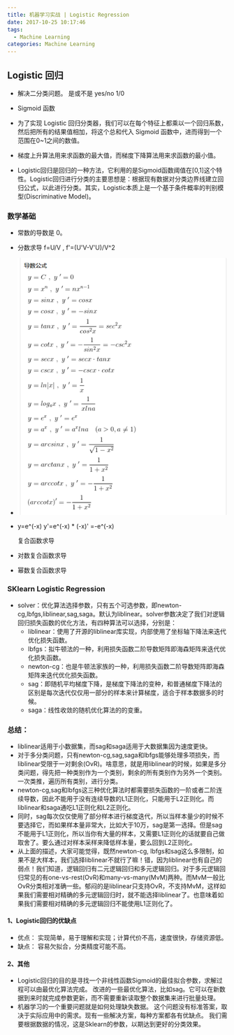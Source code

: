```yaml
---
title: 机器学习实战 | Logistic Regression
date: 2017-10-25 10:17:46
tags:
  - Machine Learning
categories: Machine Learning
---
```

## Logistic 回归

- 解决二分类问题。 是或不是 yes/no 1/0

- Sigmoid 函数

- 为了实现 Logistic 回归分类器，我们可以在每个特征上都乘以一个回归系数，然后把所有的结果值相加，将这个总和代入 Sigmoid 函数中，进而得到一个范围在0~1之间的数值。

- 梯度上升算法用来求函数的最大值，而梯度下降算法用来求函数的最小值。

- Logistic回归是回归的一种方法，它利用的是Sigmoid函数阈值在[0,1]这个特性。Logistic回归进行分类的主要思想是：根据现有数据对分类边界线建立回归公式，以此进行分类。其实，Logistic本质上是一个基于条件概率的判别模型(Discriminative Model)。

### 数学基础

- 常数的导数是 0。
- 分数求导 f=U/V , f'=(U'V-V'U)/V^2
- ![求导公式](logistic-regression/y.png)
- y=e^(-x)
 y'=e^(-x) * (-x)'
   =-e^(-x)

   复合函数求导
- 对数复合函数求导
- 幂数复合函数求导


### SKlearn Logistic Regression

- solver：优化算法选择参数，只有五个可选参数，即newton-cg,lbfgs,liblinear,sag,saga。默认为liblinear。solver参数决定了我们对逻辑回归损失函数的优化方法，有四种算法可以选择，分别是：
  - liblinear：使用了开源的liblinear库实现，内部使用了坐标轴下降法来迭代优化损失函数。
  - lbfgs：拟牛顿法的一种，利用损失函数二阶导数矩阵即海森矩阵来迭代优化损失函数。
  - newton-cg：也是牛顿法家族的一种，利用损失函数二阶导数矩阵即海森矩阵来迭代优化损失函数。
  - sag：即随机平均梯度下降，是梯度下降法的变种，和普通梯度下降法的区别是每次迭代仅仅用一部分的样本来计算梯度，适合于样本数据多的时候。
  - saga：线性收敛的随机优化算法的的变重。

### 总结：
- liblinear适用于小数据集，而sag和saga适用于大数据集因为速度更快。
- 对于多分类问题，只有newton-cg,sag,saga和lbfgs能够处理多项损失，而liblinear受限于一对剩余(OvR)。啥意思，就是用liblinear的时候，如果是多分类问题，得先把一种类别作为一个类别，剩余的所有类别作为另外一个类别。一次类推，遍历所有类别，进行分类。
- newton-cg,sag和lbfgs这三种优化算法时都需要损失函数的一阶或者二阶连续导数，因此不能用于没有连续导数的L1正则化，只能用于L2正则化。而liblinear和saga通吃L1正则化和L2正则化。
- 同时，sag每次仅仅使用了部分样本进行梯度迭代，所以当样本量少的时候不要选择它，而如果样本量非常大，比如大于10万，sag是第一选择。但是sag不能用于L1正则化，所以当你有大量的样本，又需要L1正则化的话就要自己做取舍了。要么通过对样本采样来降低样本量，要么回到L2正则化。
- 从上面的描述，大家可能觉得，既然newton-cg, lbfgs和sag这么多限制，如果不是大样本，我们选择liblinear不就行了嘛！错，因为liblinear也有自己的弱点！我们知道，逻辑回归有二元逻辑回归和多元逻辑回归。对于多元逻辑回归常见的有one-vs-rest(OvR)和many-vs-many(MvM)两种。而MvM一般比OvR分类相对准确一些。郁闷的是liblinear只支持OvR，不支持MvM，这样如果我们需要相对精确的多元逻辑回归时，就不能选择liblinear了。也意味着如果我们需要相对精确的多元逻辑回归不能使用L1正则化了。


#### 1、Logistic回归的优缺点

  -  优点：
   实现简单，易于理解和实现；计算代价不高，速度很快，存储资源低。
  -  缺点：
   容易欠拟合，分类精度可能不高。

#### 2、其他

  -  Logistic回归的目的是寻找一个非线性函数Sigmoid的最佳拟合参数，求解过程可以由最优化算法完成。
    改进的一些最优化算法，比如sag。它可以在新数据到来时就完成参数更新，而不需要重新读取整个数据集来进行批量处理。
  -  机器学习的一个重要问题就是如何处理缺失数据。
    这个问题没有标准答案，取决于实际应用中的需求。现有一些解决方案，每种方案都各有优缺点。
    我们需要根据数据的情况，这是Sklearn的参数，以期达到更好的分类效果。
